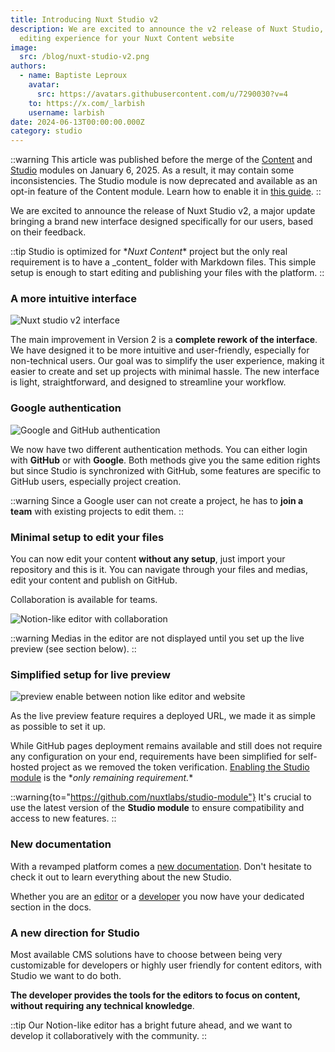 ```yaml
---
title: Introducing Nuxt Studio v2
description: We are excited to announce the v2 release of Nuxt Studio, the new
  editing experience for your Nuxt Content website
image:
  src: /blog/nuxt-studio-v2.png
authors:
  - name: Baptiste Leproux
    avatar:
      src: https://avatars.githubusercontent.com/u/7290030?v=4
    to: https://x.com/_larbish
    username: larbish
date: 2024-06-13T00:00:00.000Z
category: studio
---
```


::warning
This article was published before the merge of the [Content](https://github.com/nuxt/content) and [Studio](https://github.com/nuxtlabs/studio-module) modules on January 6, 2025. As a result, it may contain some inconsistencies. The Studio module is now deprecated and available as an opt-in feature of the Content module. Learn how to enable it in [this guide](/docs/getting-started).
::

We are excited to announce the release of Nuxt Studio v2, a major update bringing a brand new interface designed specifically for our users, based on their feedback.

::tip
Studio is optimized for **Nuxt Content*&#x2A; project but the only real requirement is to have a &#x5F;content_ folder with Markdown files. This simple setup is enough to start editing and publishing your files with the platform.
::

### **A more intuitive interface**

![Nuxt studio v2 interface](/blog/v2-interface.webp)

The main improvement in Version 2 is a **complete rework of the interface**. We have designed it to be more intuitive and user-friendly, especially for non-technical users. Our goal was to simplify the user experience, making it easier to create and set up projects with minimal hassle. The new interface is light, straightforward, and designed to streamline your workflow.

### **Google authentication**

![Google and GitHub authentication](/blog/google-github.webp)

We now have two different authentication methods. You can either login with **GitHub** or with **Google**. Both methods give you the same edition rights but since Studio is synchronized with GitHub, some features are specific to GitHub users, especially project creation.

::warning
Since a Google user can not create a project, he has to **join a team** with existing projects to edit them.
::

### **Minimal setup to edit your files**

You can now edit your content **without any setup**, just import your repository and this is it. You can navigate through your files and medias, edit your content and publish on GitHub.

Collaboration is available for teams.

![Notion-like editor with collaboration](/blog/collaborate.webp)

::warning
Medias in the editor are not displayed until you set up the live preview (see section below).
::

### Simplified setup for live preview

![preview enable between notion like editor and website](/blog/preview.webp)

As the live preview feature requires a deployed URL, we made it as simple as possible to set it up.

While GitHub pages deployment remains available and still does not require any configuration on your end, requirements have been simplified for self-hosted project as we removed the token verification. [Enabling the Studio module](https://nuxt.studio/docs/get-started/setup#enable-the-live-preview) is the &#x2A;*only remaining requirement.**

::warning{to="https://github.com/nuxtlabs/studio-module"}
It's crucial to use the latest version of the **Studio module** to ensure compatibility and access to new features.
::

### New documentation

With a revamped platform comes a [new documentation](https://nuxt.studio/docs/get-started/introduction). Don't hesitate to check it out to learn everything about the new Studio.

Whether you are an [editor](https://nuxt.studio/docs/editors/introduction) or a [developer](https://nuxt.studio/docs/developers/introduction) you now have your dedicated section in the docs.

### A new direction for Studio

Most available CMS solutions have to choose between being very customizable for developers or highly user friendly for content editors, with Studio we want to do both.

**The developer provides the tools for the editors to focus on content, without requiring any technical knowledge**.

::tip
Our Notion-like editor has a bright future ahead, and we want to develop it collaboratively with the community.
::

###
